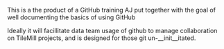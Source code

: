 This is a the product of a GitHub training AJ put together with the goal of well documenting the basics of using GitHub    

Ideally it will facillitate data team usage of github to manage collaboration on TileMill projects, and is designed for those git un-__init__itated. 

